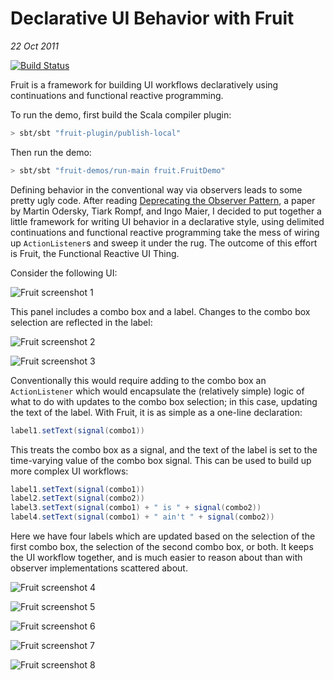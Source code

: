 # Declarative UI Behavior with Fruit

_22 Oct 2011_

[![Build Status](http://jamestastic.com:8080/jenkins/job/fruit/badge/icon)](http://jamestastic.com:8080/jenkins/job/fruit/)

Fruit is a framework for building UI workflows declaratively using continuations and functional reactive programming.

To run the demo, first build the Scala compiler plugin:

```bash
> sbt/sbt "fruit-plugin/publish-local"
```

Then run the demo:

```bash
> sbt/sbt "fruit-demos/run-main fruit.FruitDemo"
```

Defining behavior in the conventional way via observers leads to some pretty ugly code. After reading [Deprecating the Observer Pattern](http://lamp.epfl.ch/~imaier/pub/DeprecatingObserversTR2010.pdf), a paper by Martin Odersky, Tiark Rompf, and Ingo Maier, I decided to put together a little framework for writing UI behavior in a declarative style, using delimited continuations and functional reactive programming take the mess of wiring up `ActionListener`s and sweep it under the rug. The outcome of this effort is Fruit, the Functional Reactive UI Thing.

Consider the following UI:

![Fruit screenshot 1](https://raw.github.com/JamesEarlDouglas/fruit/master/readme/fruit-1.png)

This panel includes a combo box and a label. Changes to the combo box selection are reflected in the label:


![Fruit screenshot 2](https://raw.github.com/JamesEarlDouglas/fruit/master/readme/fruit-2.png)

![Fruit screenshot 3](https://raw.github.com/JamesEarlDouglas/fruit/master/readme/fruit-3.png)

Conventionally this would require adding to the combo box an `ActionListener` which would encapsulate the (relatively simple) logic of what to do with updates to the combo box selection; in this case, updating the text of the label. With Fruit, it is as simple as a one-line declaration:

```scala
label1.setText(signal(combo1))
```

This treats the combo box as a signal, and the text of the label is set to the time-varying value of the combo box signal. This can be used to build up more complex UI workflows:

```scala
label1.setText(signal(combo1))
label2.setText(signal(combo2))
label3.setText(signal(combo1) + " is " + signal(combo2))
label4.setText(signal(combo1) + " ain't " + signal(combo2))
```

Here we have four labels which are updated based on the selection of the first combo box, the selection of the second combo box, or both. It keeps the UI workflow together, and is much easier to reason about than with observer implementations scattered about.

![Fruit screenshot 4](https://raw.github.com/JamesEarlDouglas/fruit/master/readme/fruit-4.png)

![Fruit screenshot 5](https://raw.github.com/JamesEarlDouglas/fruit/master/readme/fruit-5.png)

![Fruit screenshot 6](https://raw.github.com/JamesEarlDouglas/fruit/master/readme/fruit-6.png)

![Fruit screenshot 7](https://raw.github.com/JamesEarlDouglas/fruit/master/readme/fruit-7.png)

![Fruit screenshot 8](https://raw.github.com/JamesEarlDouglas/fruit/master/readme/fruit-8.png)

